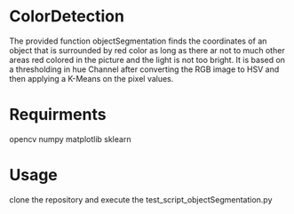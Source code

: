 # ColorDetection

The provided function objectSegmentation finds the coordinates of an object that is surrounded by red color as long as there ar not to much other areas red colored in the picture and the light is not too bright. It is based on a thresholding in hue Channel after converting the RGB image to HSV and then applying a K-Means on the pixel values. 

# Requirments
opencv
numpy
matplotlib
sklearn

# Usage
clone the repository and execute the test_script_objectSegmentation.py
